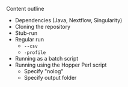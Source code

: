 Content outline

* Dependencies (Java, Nextflow, Singularity)
* Cloning the repository
* Stub-run
* Regular run
    * `--csv`
    * `-profile`
* Running as a batch script
* Running using the Hopper Perl script
    * Specify "nolog"
    * Specify output folder
